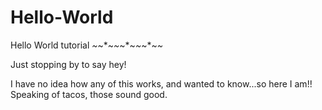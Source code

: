 # Hello-World
Hello World tutorial
*~*~*~*~*~*~*~*~*~*~*

Just stopping by to say hey!

I have no idea how any of this works, and wanted to know...so here I am!!
Speaking of tacos, those sound good.
